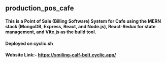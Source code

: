 ## production_pos_cafe
#### This is a Point of Sale (Billing Software) System for Cafe using the MERN stack (MongoDB, Express, React, and Node.js), React-Redux for state management, and Vite.js as the build tool.
#### Deployed on cyclic.sh
#### Website Link:- https://smiling-calf-belt.cyclic.app/
